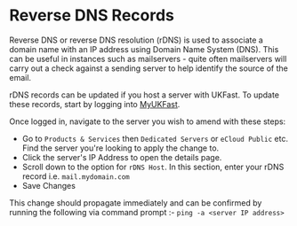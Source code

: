 # Reverse DNS Records

Reverse DNS or reverse DNS resolution (rDNS) is used to associate a domain name with an IP address using Domain Name System (DNS). This can be useful in instances such as mailservers - quite often mailservers will carry out a check against a sending server to help identify the source of the email.

rDNS records can be updated if you host a server with UKFast. To update these records, start by logging into [MyUKFast](https://my.ukfast.co.uk).

Once logged in, navigate to the server you wish to amend with these steps:

* Go to `Products & Services` then `Dedicated Servers` or `eCloud Public` etc. Find the server you're looking to apply the change to.
* Click the server's IP Address to open the details page.
* Scroll down to the option for `rDNS Host`.  In this section, enter your rDNS record i.e. `mail.mydomain.com`
* Save Changes

This change should propagate immediately and can be confirmed by running the following via command prompt :- `ping -a <server IP address>`
